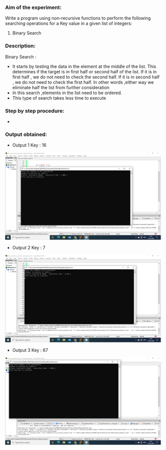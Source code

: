 ### Aim of the experiment:
Write a program using non-recursive functions to perform the following searching operations for a Key value in a given list of integers:
1) Binary Search
### Description:
 Binary Search :
- It starts by testing the data in the element at the middle of the list.
 This determines if the target is in first half or second half of the list.
 If it is in first half , we do not need to check the second half.
 If it is in second half , we do not need to check the first half.
 In other words ,either way we eliminate half the list from further
 consideration
- In this search ,elements in the list need to be ordered.
- This type of search takes less time to execute
### Step by step procedure:
- 

### Output obtained:
- Output 1 Key : 16

![output](RecBS1.png)

- Output 2 Key : 7

 ![output](RecBS2.png)
 
 - Output 3 Key : 67
 
 ![output](RecBS3.png)
